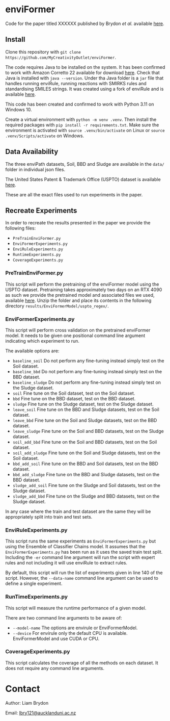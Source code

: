# enviFormer

Code for the paper titled XXXXXX published by Brydon *et al.* available [here]().

## Install
Clone this repository with `git clone https://github.com/MyCreativityOutlet/enviFormer`.

The code requires Java to be installed on the system. It has been confirmed to work with Amazon Corretto 22 available for download [here](https://docs.aws.amazon.com/corretto/latest/corretto-22-ug/downloads-list.html).
Check that Java is installed with `java --version`. Under tha Java folder is a `jar` file that handles running enviRule, running reactions with SMIRKS rules and standardising SMILES strings. 
It was created using a fork of enviRule and is available [here](https://github.com/MyCreativityOutlet/enviRule).

This code has been created and confirmed to work with Python 3.11 on Windows 10.

Create a virtual environment with `python -m venv .venv`. Then install the required packages with `pip install -r requirements.txt`.
Make sure the environment is activated with `source .venv/bin/activate` on Linux or `source .venv/Scripts/activate` on Windows.

## Data Availability
The three enviPath datasets, Soil, BBD and Sludge are available in the `data/` folder in individual json files.

The United States Patent & Trademark Office (USPTO) dataset is available [here]().

These are all the exact files used to run experiments in the paper.

## Recreate Experiments
In order to recreate the results presented in the paper we provide the following files:
- `PreTrainEnviFormer.py`
- `EnviFormerExperiments.py`
- `EnviRuleExperiments.py`
- `RuntimeExperiments.py`
- `CoverageExperiments.py`

### PreTrainEnviFormer.py
This script will perform the pretraining of the enviFormer model using the USPTO dataset.
Pretraining takes approximately two days on an RTX 4090 as such we provide the pretrained model and associated files we used, available [here]().
Unzip the folder and place its contents in the following directory `results/EnviFormerModel/uspto_regex/`.

### EnviFormerExperiments.py
This script will perform cross validation on the pretrained enviFormer model. 
It needs to be given one positional command line argument indicating which experiment to run.

The available options are:
- `baseline_soil` Do not perform any fine-tuning instead simply test on the Soil dataset.
- `baseline_bbd` Do not perform any fine-tuning instead simply test on the BBD dataset.
- `baseline_sludge` Do not perform any fine-tuning instead simply test on the Sludge dataset.
- `soil` Fine tune on the Soil dataset, test on the Soil dataset.
- `bbd` Fine tune on the BBD dataset, test on the BBD dataset.
- `sludge` Fine tune on the Sludge dataset, test on the Sludge dataset.
- `leave_soil` Fine tune on the BBD and Sludge datasets, test on the Soil dataset.
- `leave_bbd` Fine tune on the Soil and Sludge datasets, test on the BBD dataset.
- `leave_sludge` Fine tune on the Soil and BBD datasets, test on the Sludge dataset.
- `soil_add_bbd` Fine tune on the Soil and BBD datasets, test on the Soil dataset.
- `soil_add_sludge` Fine tune on the Soil and Sludge datasets, test on the Soil dataset.
- `bbd_add_soil` Fine tune on the BBD and Soil datasets, test on the BBD dataset.
- `bbd_add_sludge` Fine tune on the BBD and Sludge datasets, test on the BBD dataset.
- `sludge_add_soil` Fine tune on the Sludge and Soil datasets, test on the Sludge dataset.
- `sludge_add_bbd` Fine tune on the Sludge and BBD datasets, test on the Sludge dataset.

In any case where the train and test dataset are the same they will be appropriately split into train and test sets.

### EnviRuleExperiments.py
This script runs the same experiments as `EnviFormerExperiments.py` but using the Ensemble of Classifier Chains model.
It assumes that the `EnviFormerExperiments.py` has been run as it uses the saved train test split.
Including the `-er` command line argument will run the script with expert rules and not including it will use enviRule to extract rules.

By default, this script will run the list of experiments given in line 140 of the script. However, the `--data-name` command line argument can be used to define a single experiment.

### RunTimeExperiments.py
This script will measure the runtime performance of a given model. 

There are two command line arguments to be aware of:
- `--model-name` The options are envirule or EnviFormerModel.
- `--device` For envirule only the default CPU is available. EnviFormerModel and use CUDA or CPU.

### CoverageExperiments.py
This script calculates the coverage of all the methods on each dataset. It does not require any command line arguments.

# Contact
Author: Liam Brydon

Email: lbry121@aucklanduni.ac.nz
